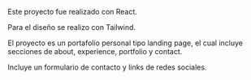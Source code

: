 Este proyecto fue realizado con React.

Para el diseño se realizo con Tailwind.

El proyecto es un portafolio personal tipo landing page, el cual incluye secciones de about, experience, portfolio y contact.

Incluye un formulario de contacto y links de redes sociales.
